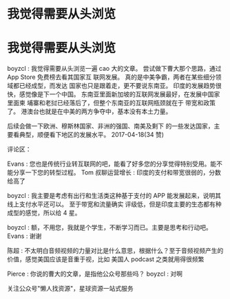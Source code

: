 # 我觉得需要从头浏览

# 我觉得需要从头浏览

boyzcl : 我觉得需要从头浏览一遍 cao 大的文章。 尝试做下曹大那个思路，通过 App Store 免费榜去看其国家互 联网发展。 真的是中美争霸，两者在某些细分领域都已经成型，而发达 国家也只是跟着走，更不要说东南亚。 印度的发展趋势很快，感觉像是下一个中国。 东南亚里面新加坡的互联网发展最好，在发展中国家里面柬 埔寨和老挝已经落后了，但整个东南亚的互联网瓶颈就在于 带宽和政策了。 港澳台也就是在中美的两方争夺中，基本没有本土力量。

后续会做一下欧洲、穆斯林国家、非洲的强国、南美及剩下 的一些发达国家，主要看典型，顺便看下地区的发展水平。 2017-04-18(34 赞)

评论区：

Evans : 您也是传统行业转互联网的吧，能看了好多您的分享觉得特别受用。能不能分享一下您的转型过程。 Tom 叔聊运营增长 : 印度的支付和带宽很弱的，分数给高了

boyzcl : 我主要是考虑有出行和生活类这种基于支付的 APP 能发展起来，说明其线上支付水平还可以。 至于带宽和流量确实 评级低，但是印度主要的生态都有种成型的感觉，所以给 4 星。

boyzcl : 额，不用您，我就是个学生，不断学习而已。主要是思考和行动吧。 Evans : 谢谢

陈超 : 不太明白音频视频的力量对比是什么意思，根据什么？至于音频视频产生的价值，感觉美国应该是音重于视，比如 美国人 podcast 之类就用得很频繁

Pierce : 你说的曹大的文章，是指他公众号那些吗？ boyzcl : 对啊

关注公众号"懒人找资源"，星球资源一站式服务